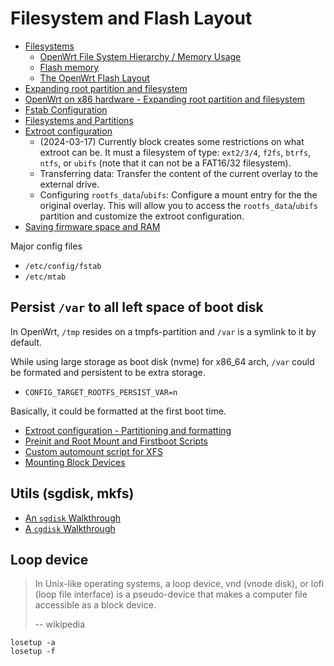 # Filesystem and Flash Layout

- [Filesystems](https://openwrt.org/docs/techref/filesystems)
  - [OpenWrt File System Hierarchy / Memory Usage](https://openwrt.org/docs/techref/file_system)
  - [Flash memory](https://openwrt.org/docs/techref/flash)
  - [The OpenWrt Flash Layout](https://openwrt.org/docs/techref/flash.layout)
- [Expanding root partition and filesystem](https://openwrt.org/docs/guide-user/advanced/expand_root)
- [OpenWrt on x86 hardware - Expanding root partition and filesystem](https://openwrt.org/docs/guide-user/installation/openwrt_x86#expanding_root_partition_and_filesystem)
- [Fstab Configuration](https://openwrt.org/docs/guide-user/storage/fstab)
- [Filesystems and Partitions](https://openwrt.org/docs/guide-user/storage/filesystems-and-partitions)
- [Extroot configuration](https://openwrt.org/docs/guide-user/additional-software/extroot_configuration)
  - (2024-03-17) Currently block creates some restrictions on what extroot can
    be. It must a filesystem of type: `ext2/3/4`, `f2fs`, `btrfs`, `ntfs`, or
    `ubifs` (note that it can not be a FAT16/32 filesystem).
  - Transferring data: Transfer the content of the current overlay to the
    external drive.
  - Configuring `rootfs_data`/`ubifs`: Configure a mount entry for the the
    original overlay. This will allow you to access the `rootfs_data`/`ubifs`
    partition and customize the extroot configuration.
- [Saving firmware space and RAM](https://openwrt.org/docs/guide-user/additional-software/saving_space)

Major config files

- `/etc/config/fstab`
- `/etc/mtab`

## Persist `/var` to all left space of boot disk

In OpenWrt, `/tmp` resides on a tmpfs-partition and `/var` is a symlink to it by
default.

While using large storage as boot disk (nvme) for x86_64 arch, `/var` could be
formated and persistent to be extra storage.

- `CONFIG_TARGET_ROOTFS_PERSIST_VAR=n`

Basically, it could be formatted at the first boot time.

- [Extroot configuration - Partitioning and formatting](https://openwrt.org/docs/guide-user/additional-software/extroot_configuration#partitioning_and_formatting)
- [Preinit and Root Mount and Firstboot Scripts](https://openwrt.org/docs/techref/preinit_mount)
- [Custom automount script for XFS](https://openwrt.org/docs/guide-user/base-system/hotplug#custom_automount_script_for_xfs)
- [Mounting Block Devices](https://openwrt.org/docs/techref/block_mount)

## Utils (sgdisk, mkfs)

- [An `sgdisk` Walkthrough](https://www.rodsbooks.com/gdisk/sgdisk-walkthrough.html)
- [A `cgdisk` Walkthrough](https://www.rodsbooks.com/gdisk/cgdisk-walkthrough.html)

## Loop device

> In Unix-like operating systems, a loop device, vnd (vnode disk), or lofi (loop
> file interface) is a pseudo-device that makes a computer file accessible as a
> block device.
>
> -- wikipedia

```
losetup -a
losetup -f
```
